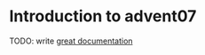# Introduction to advent07

TODO: write [great documentation](http://jacobian.org/writing/what-to-write/)
